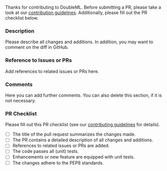 Thanks for contributing to DoubleML.
Before submitting a PR, please take a look at our [contribution guidelines](https://github.com/DoubleML/doubleml-for-py/blob/master/CONTRIBUTING.md).
Additionally, please fill out the PR checklist below.

### Description
Please describe all changes and additions.
In addition, you may want to comment on the diff in GitHub.

### Reference to Issues or PRs
Add references to related issues or PRs here.

### Comments
Here you can add further comments.
You can also delete this section, if it is not necessary.

### PR Checklist
Please fill out this PR checklist (see our [contributing guidelines](https://github.com/DoubleML/doubleml-for-py/blob/master/CONTRIBUTING.md#checklist-for-pull-requests-pr) for details).

- [ ] The title of the pull request summarizes the changes made.
- [ ] The PR contains a detailed description of all changes and additions.
- [ ] References to related issues or PRs are added.
- [ ] The code passes all (unit) tests.
- [ ] Enhancements or new feature are equipped with unit tests.
- [ ] The changes adhere to the PEP8 standards.
